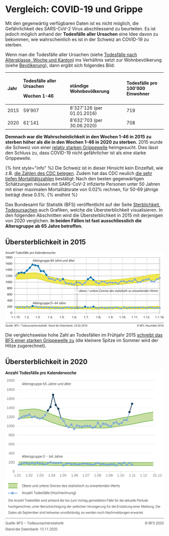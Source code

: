 # Vergleich: COVID-19 und Grippe

Mit den gegenwärtig verfügbaren Daten ist es nicht möglich, die Gefährlichkeit des SARS-CoV-2 Virus abschliessend zu beurteilen. Es ist jedoch möglich anhand der **Todesfälle aller Ursachen** eine Idee davon zu bekommen, wie wahrscheinlich es ist in der Schweiz an COVID-19 zu sterben.

Wenn man die Todesfälle aller Ursachen \(siehe [Todesfälle nach Altersklasse, Woche und Kanton](https://www.bfs.admin.ch/bfs/de/home/statistiken/bevoelkerung/geburten-todesfaelle/todesfaelle.assetdetail.14980824.html)\) ins Verhältnis setzt zur Wohnbevölkerung \(siehe [Bevölkerung](https://www.bfs.admin.ch/bfs/de/home/statistiken/bevoelkerung/stand-entwicklung/bevoelkerung.html)\), dann ergibt sich folgendes Bild:

<table>
  <thead>
    <tr>
      <th style="text-align:left">Jahr</th>
      <th style="text-align:left">
        <p>Todesf&#xE4;lle aller Ursachen</p>
        <p>Wochen 1-46</p>
      </th>
      <th style="text-align:left">st&#xE4;ndige Wohnbev&#xF6;lkerung</th>
      <th style="text-align:left">Todesf&#xE4;lle pro
        <br />100&apos;000 Einwohner</th>
    </tr>
  </thead>
  <tbody>
    <tr>
      <td style="text-align:left">2015</td>
      <td style="text-align:left">59&apos;907</td>
      <td style="text-align:left">8&apos;327&apos;126 (per 01.01.2016)</td>
      <td style="text-align:left">719</td>
    </tr>
    <tr>
      <td style="text-align:left">2020</td>
      <td style="text-align:left">61&apos;141</td>
      <td style="text-align:left">8&apos;632&apos;703 (per 30.06.2020)</td>
      <td style="text-align:left">708</td>
    </tr>
  </tbody>
</table>

**Demnach war die Wahrscheinlichkeit in den Wochen 1-46 in 2015 zu sterben höher als die in den Wochen 1-46 in 2020 zu sterben.** 2015 wurde die Schweiz von einer [relativ starken Grippewelle](https://www.bfs.admin.ch/bfs/de/home/statistiken/kataloge-datenbanken/medienmitteilungen.assetdetail.3742835.html)  heimgesucht. Dies lässt den Schluss zu, dass COVID-19 nicht gefährlicher ist als eine starke Grippewelle. 

{% hint style="info" %}
Die Schweiz ist in dieser Hinsicht kein Einzelfall, wie z.B. [die Zahlen des CDC belegen](https://twitter.com/drdavidsamadi/status/1292754283188948992). Zudem hat das CDC neulich [die sehr tiefen Mortalitätszahlen](https://www.cdc.gov/coronavirus/2019-ncov/hcp/planning-scenarios.html) bestätigt: Nach den besten gegenwärtigen Schätzungen müssen mit SARS-CoV-2 infizierte Personen unter 50 Jahren mit einer maximalen Mortalitätsrate von 0.02% rechnen, für 50-69 jährige beträgt diese 0.5%.
{% endhint %}

Das Bundesamt für Statistik \(BFS\) veröffentlicht auf der Seite [Sterblichkeit, Todesursachen](https://www.bfs.admin.ch/bfs/de/home/statistiken/gesundheit/gesundheitszustand/sterblichkeit-todesursachen.html) auch Grafiken, welche die Übersterblichkeit visualisieren. In den folgenden Abschnitten wird die Übersterblichkeit in 2015 mit derjenigen von 2020 verglichen. **In beiden Fällen ist fast ausschliesslich die Altersgruppe ab 65 Jahre betroffen.**

## Übersterblichkeit in 2015

![](../.gitbook/assets/2015.png)

Die vergleichsweise hohe Zahl an Todesfällen im Frühjahr 2015 [schreibt das BFS einer starken Grippewelle zu](https://www.bfs.admin.ch/bfs/de/home/statistiken/kataloge-datenbanken/medienmitteilungen.assetdetail.3742835.html) \(die kleinere Spitze im Sommer wird der Hitze zugerechnet\).

## Übersterblichkeit in 2020

![](../.gitbook/assets/2020.png)

